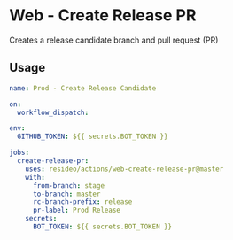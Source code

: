 # Web - Create Release PR

Creates a release candidate branch and pull request (PR)

## Usage

```yaml
name: Prod - Create Release Candidate

on:
  workflow_dispatch:

env:
  GITHUB_TOKEN: ${{ secrets.BOT_TOKEN }}

jobs:
  create-release-pr:
    uses: resideo/actions/web-create-release-pr@master
    with:
      from-branch: stage
      to-branch: master
      rc-branch-prefix: release
      pr-label: Prod Release
    secrets:
      BOT_TOKEN: ${{ secrets.BOT_TOKEN }}
```